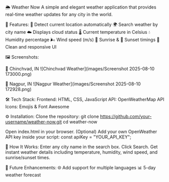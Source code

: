 🌦️ Weather Now
A simple and elegant weather application that provides real-time weather updates for any city in the world.

🚀 Features:
📍 Detect current location automatically
🌍 Search weather by city name
☁️ Displays cloud status
🌡️ Current temperature in Celsius
💧 Humidity percentage
🌬️ Wind speed (m/s)
🌅 Sunrise & 🌇 Sunset timings
📱 Clean and responsive UI

🖼️ Screenshots:

📍 Chinchvad, IN
![Chinchvad Weather](images/Screenshot 2025-08-10 173000.png)  

📍 Nagpur, IN
![Nagpur Weather](images/Screenshot 2025-08-10 172928.png)

🛠️ Tech Stack:
Frontend: HTML, CSS, JavaScript
API: OpenWeatherMap API
Icons: Emojis & Font Awesome

⚙️ Installation:
Clone the repository:
git clone https://github.com/your-username/weather-now.git
cd weather-now

Open index.html in your browser.
(Optional) Add your own OpenWeather API key inside your script:
const apiKey = "YOUR_API_KEY";

🎯 How It Works:
Enter any city name in the search box.
Click Search.
Get instant weather details including temperature, humidity, wind speed, and sunrise/sunset times.

📌 Future Enhancements:
🌐 Add support for multiple languages
📊 5-day weather forecast





